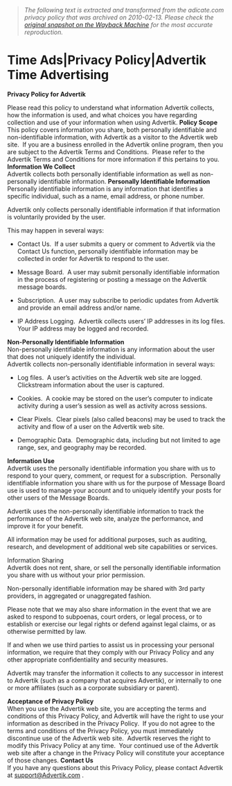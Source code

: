 > *The following text is extracted and transformed from the adicate.com privacy policy that was archived on 2010-02-13. Please check the [original snapshot on the Wayback Machine](https://web.archive.org/web/20100213014950id_/http%3A//adicate.com/en/advertik-privacy-policy) for the most accurate reproduction.*

# Time Ads|Privacy Policy|Advertik Time Advertising

**Privacy Policy for Advertik**

Please read this policy to understand what information Advertik collects, how the information is used, and what choices you have regarding collection and use of your information when using Advertik. **Policy Scope**  
This policy covers information you share, both personally identifiable and non-identifiable information, with Advertik as a visitor to the Advertik web site.  If you are a business enrolled in the Advertik online program, then you are subject to the Advertik Terms and Conditions.  Please refer to the Advertik Terms and Conditions for more information if this pertains to you. **Information We Collect**  
Advertik collects both personally identifiable information as well as non-personally identifiable information. **Personally Identifiable Information**  
Personally identifiable information is any information that identifies a specific individual, such as a name, email address, or phone number. 

Advertik only collects personally identifiable information if that information is voluntarily provided by the user. 

This may happen in several ways:

  * Contact Us.  If a user submits a query or comment to Advertik via the Contact Us function, personally identifiable information may be collected in order for Advertik to respond to the user. 

  * Message Board.  A user may submit personally identifiable information in the process of registering or posting a message on the Advertik message boards. 

  * Subscription.  A user may subscribe to periodic updates from Advertik and provide an email address and/or name. 

  * IP Address Logging.  Advertik collects users’ IP addresses in its log files. Your IP address may be logged and recorded. 




**Non-Personally Identifiable Information**  
Non-personally identifiable information is any information about the user that does not uniquely identify the individual.  
Advertik collects non-personally identifiable information in several ways:

  * Log files.  A user’s activities on the Advertik web site are logged. Clickstream information about the user is captured. 

  * Cookies.  A cookie may be stored on the user’s computer to indicate activity during a user’s session as well as activity across sessions. 

  * Clear Pixels.  Clear pixels (also called beacons) may be used to track the activity and flow of a user on the Advertik web site. 

  * Demographic Data.  Demographic data, including but not limited to age range, sex, and geography may be recorded. 




**Information Use**  
Advertik uses the personally identifiable information you share with us to respond to your query, comment, or request for a subscription.  Personally identifiable information you share with us for the purpose of Message Board use is used to manage your account and to uniquely identify your posts for other users of the Message Boards.

Advertik uses the non-personally identifiable information to track the performance of the Advertik web site, analyze the performance, and improve it for your benefit.

All information may be used for additional purposes, such as auditing, research, and development of additional web site capabilities or services.

Information Sharing  
Advertik does not rent, share, or sell the personally identifiable information you share with us without your prior permission.

Non-personally identifiable information may be shared with 3rd party providers, in aggregated or unaggregated fashion. 

Please note that we may also share information in the event that we are asked to respond to subpoenas, court orders, or legal process, or to establish or exercise our legal rights or defend against legal claims, or as otherwise permitted by law.

If and when we use third parties to assist us in processing your personal information, we require that they comply with our Privacy Policy and any other appropriate confidentiality and security measures.

Advertik may transfer the information it collects to any successor in interest to Advertik (such as a company that acquires Advertik), or internally to one or more affiliates (such as a corporate subsidiary or parent).

 **Acceptance of Privacy Policy**  
When you use the Advertik web site, you are accepting the terms and conditions of this Privacy Policy, and Advertik will have the right to use your information as described in the Privacy Policy.  If you do not agree to the terms and conditions of the Privacy Policy, you must immediately discontinue use of the Advertik web site.  Advertik reserves the right to modify this Privacy Policy at any time.  Your continued use of the Advertik web site after a change in the Privacy Policy will constitute your acceptance of those changes. **Contact Us**  
If you have any questions about this Privacy Policy, please contact Advertik at [ ](mailto:%20%3Cscript%20language='JavaScript'%20type='text/javascript'%3E%20%3C!--%20var%20prefix%20=%20'mailto:';%20var%20suffix%20=%20'';%20var%20attribs%20=%20'';%20var%20path%20=%20'hr'%20+%20'ef'%20+%20'=';%20var%20addy20873%20=%20'support'%20+%20'@';%20addy20873%20=%20addy20873%20+%20'pubmatic'%20+%20'.'%20+%20'com';%20document.write\(%20'%3Ca%20'%20+%20path%20+%20'\\''%20+%20prefix%20+%20addy20873%20+%20suffix%20+%20'\\''%20+%20attribs%20+%20'%3E'%20\);%20document.write\(%20addy20873%20\);%20document.write\(%20'%3C\\/a%3E'%20\);%20//--%3E%20%3C/script%3E%20%3Cscript%20language='JavaScript'%20type='text/javascript'%3E%20%3C!--%20document.write\(%20'%3Cspan%20style=\\'display:%20none;\\'%3E'%20\);%20//--%3E%20%3C/script%3EThis%20e-mail%20address%20is%20being%20protected%20from%20spambots.%20You%20need%20JavaScript%20enabled%20to%20view%20it%20%3Cscript%20language='JavaScript'%20type='text/javascript'%3E%20%3C!--%20document.write\(%20'%3C/'%20\);%20document.write\(%20'span%3E'%20\);%20//--%3E%20%3C/script%3E)[support@Advertik.com](mailto:support@Advertik.com) .

  

